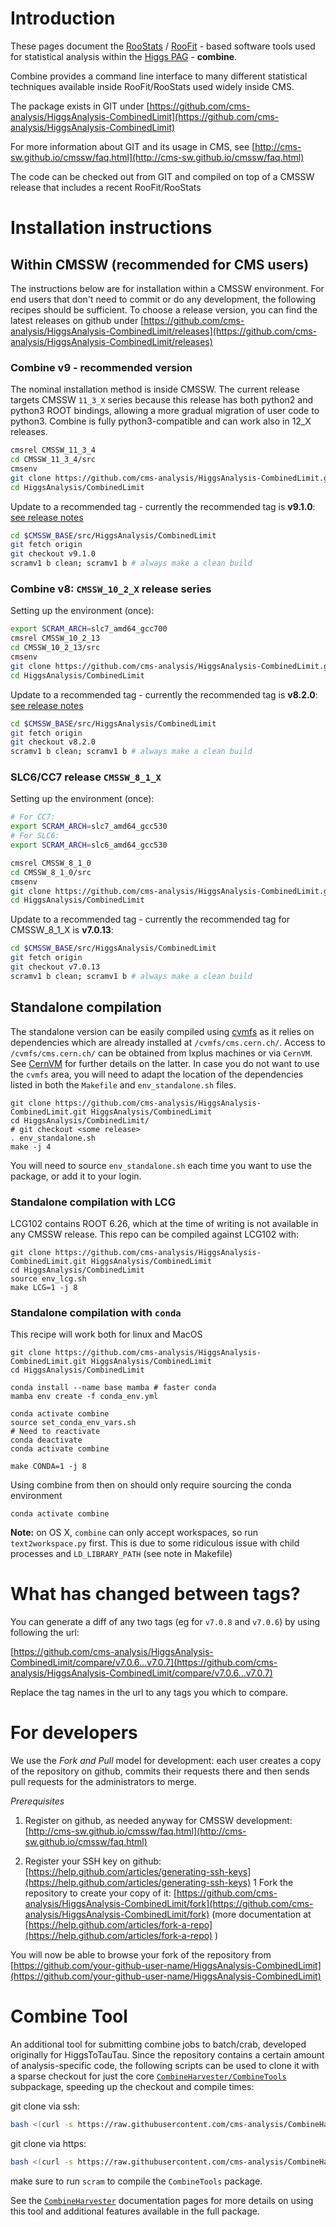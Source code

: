 # Introduction

These pages document the
[RooStats](https://twiki.cern.ch/twiki/bin/view/RooStats/WebHome) /
[RooFit](https://root.cern.ch/roofit) - based software tools used for
statistical analysis within the [Higgs PAG](HiggsWG) - **combine**.

Combine provides a command line interface to many different statistical techniques available inside RooFit/RooStats used widely inside CMS.

The package exists in GIT under [https://github.com/cms-analysis/HiggsAnalysis-CombinedLimit](https://github.com/cms-analysis/HiggsAnalysis-CombinedLimit)

For more information about GIT and its usage in CMS, see [http://cms-sw.github.io/cmssw/faq.html](http://cms-sw.github.io/cmssw/faq.html)

The code can be checked out from GIT and compiled on top of a CMSSW release that includes a recent RooFit/RooStats

# Installation instructions

## Within CMSSW (recommended for CMS users)

The instructions below are for installation within a CMSSW environment. For end
users that don't need to commit or do any development, the following recipes
should be sufficient. To choose a release version, you can find the latest
releases on github under
[https://github.com/cms-analysis/HiggsAnalysis-CombinedLimit/releases](https://github.com/cms-analysis/HiggsAnalysis-CombinedLimit/releases)

### Combine v9 - recommended version

The nominal installation method is inside CMSSW. The current release targets
CMSSW `11_3_X` series because this release has both python2 and python3 ROOT
bindings, allowing a more gradual migration of user code to python3. Combine is
fully python3-compatible and can work also in 12_X releases.

```sh
cmsrel CMSSW_11_3_4
cd CMSSW_11_3_4/src
cmsenv
git clone https://github.com/cms-analysis/HiggsAnalysis-CombinedLimit.git HiggsAnalysis/CombinedLimit
cd HiggsAnalysis/CombinedLimit
```
Update to a recommended tag - currently the recommended tag is **v9.1.0**: [see release notes](https://github.com/cms-analysis/HiggsAnalysis-CombinedLimit/releases/tag/v9.1.0)

```sh
cd $CMSSW_BASE/src/HiggsAnalysis/CombinedLimit
git fetch origin
git checkout v9.1.0
scramv1 b clean; scramv1 b # always make a clean build
```

### Combine v8: `CMSSW_10_2_X` release series

Setting up the environment (once):

```sh
export SCRAM_ARCH=slc7_amd64_gcc700
cmsrel CMSSW_10_2_13
cd CMSSW_10_2_13/src
cmsenv
git clone https://github.com/cms-analysis/HiggsAnalysis-CombinedLimit.git HiggsAnalysis/CombinedLimit
cd HiggsAnalysis/CombinedLimit
```
Update to a recommended tag - currently the recommended tag is **v8.2.0**: [see release notes](https://github.com/cms-analysis/HiggsAnalysis-CombinedLimit/releases/tag/v8.2.0)

```sh
cd $CMSSW_BASE/src/HiggsAnalysis/CombinedLimit
git fetch origin
git checkout v8.2.0
scramv1 b clean; scramv1 b # always make a clean build
```

### SLC6/CC7 release `CMSSW_8_1_X`

Setting up the environment (once):

```sh
# For CC7:
export SCRAM_ARCH=slc7_amd64_gcc530
# For SLC6:
export SCRAM_ARCH=slc6_amd64_gcc530

cmsrel CMSSW_8_1_0
cd CMSSW_8_1_0/src
cmsenv
git clone https://github.com/cms-analysis/HiggsAnalysis-CombinedLimit.git HiggsAnalysis/CombinedLimit
cd HiggsAnalysis/CombinedLimit
```
Update to a recommended tag - currently the recommended tag for CMSSW_8_1_X is **v7.0.13**:

```sh
cd $CMSSW_BASE/src/HiggsAnalysis/CombinedLimit
git fetch origin
git checkout v7.0.13
scramv1 b clean; scramv1 b # always make a clean build
```

## Standalone compilation

The standalone version can be easily compiled using
[cvmfs](https://cernvm.cern.ch/fs/) as it relies on dependencies which are
already installed at `/cvmfs/cms.cern.ch/`. Access to `/cvmfs/cms.cern.ch/` can
be obtained from lxplus machines or via `CernVM`. See [CernVM](CernVM.md) for
further details on the latter. In case you do not want to use the `cvmfs`
area, you will need to adapt the location of the dependencies listed in both
the `Makefile` and `env_standalone.sh` files.

```
git clone https://github.com/cms-analysis/HiggsAnalysis-CombinedLimit.git HiggsAnalysis/CombinedLimit
cd HiggsAnalysis/CombinedLimit/ 
# git checkout <some release>
. env_standalone.sh
make -j 4
```

You will need to source `env_standalone.sh` each time you want to use the package, or add it to your login.

### Standalone compilation with LCG
LCG102 contains ROOT 6.26, which at the time of writing is not available in any CMSSW release.
This repo can be compiled against LCG102 with:
```
git clone https://github.com/cms-analysis/HiggsAnalysis-CombinedLimit.git HiggsAnalysis/CombinedLimit
cd HiggsAnalysis/CombinedLimit
source env_lcg.sh 
make LCG=1 -j 8
```

### Standalone compilation with `conda`
This recipe will work both for linux and MacOS
```
git clone https://github.com/cms-analysis/HiggsAnalysis-CombinedLimit.git HiggsAnalysis/CombinedLimit
cd HiggsAnalysis/CombinedLimit

conda install --name base mamba # faster conda
mamba env create -f conda_env.yml

conda activate combine
source set_conda_env_vars.sh
# Need to reactivate
conda deactivate
conda activate combine

make CONDA=1 -j 8
```

Using combine from then on should only require sourcing the conda environment 
```
conda activate combine
```

**Note:** on OS X, `combine` can only accept workspaces, so run `text2workspace.py` first.
This is due to some ridiculous issue with child processes and `LD_LIBRARY_PATH` (see note in Makefile)

# What has changed between tags? 

You can generate a diff of any two tags (eg for `v7.0.8` and `v7.0.6`) by using following the url:

[https://github.com/cms-analysis/HiggsAnalysis-CombinedLimit/compare/v7.0.6...v7.0.7](https://github.com/cms-analysis/HiggsAnalysis-CombinedLimit/compare/v7.0.6...v7.0.7)

Replace the tag names in the url to any tags you which to compare.

# For developers

We use the _Fork and Pull_ model for development: each user creates a copy of the repository on github, commits their requests there and then sends pull requests for the administrators to merge.

_Prerequisites_

1. Register on github, as needed anyway for CMSSW development: [http://cms-sw.github.io/cmssw/faq.html](http://cms-sw.github.io/cmssw/faq.html)

2. Register your SSH key on github: [https://help.github.com/articles/generating-ssh-keys](https://help.github.com/articles/generating-ssh-keys) 1 Fork the repository to create your copy of it: [https://github.com/cms-analysis/HiggsAnalysis-CombinedLimit/fork](https://github.com/cms-analysis/HiggsAnalysis-CombinedLimit/fork) (more documentation at [https://help.github.com/articles/fork-a-repo](https://help.github.com/articles/fork-a-repo) )

You will now be able to browse your fork of the repository from [https://github.com/your-github-user-name/HiggsAnalysis-CombinedLimit](https://github.com/your-github-user-name/HiggsAnalysis-CombinedLimit)

# Combine Tool

An additional tool for submitting combine jobs to batch/crab, developed originally for HiggsToTauTau. Since the repository contains a certain amount of analysis-specific code, the following scripts can be used to clone it with a sparse checkout for just the core [`CombineHarvester/CombineTools`](https://github.com/cms-analysis/CombineHarvester/blob/master/CombineTools/) subpackage, speeding up the checkout and compile times:

git clone via ssh:

```sh
bash <(curl -s https://raw.githubusercontent.com/cms-analysis/CombineHarvester/main/CombineTools/scripts/sparse-checkout-ssh.sh)
```

git clone via https:

```sh
bash <(curl -s https://raw.githubusercontent.com/cms-analysis/CombineHarvester/main/CombineTools/scripts/sparse-checkout-https.sh)
```

make sure to run `scram`  to compile the `CombineTools` package.

See the [`CombineHarvester`](http://cms-analysis.github.io/CombineHarvester/) documentation pages for more details on using this tool and additional features available in the full package.


